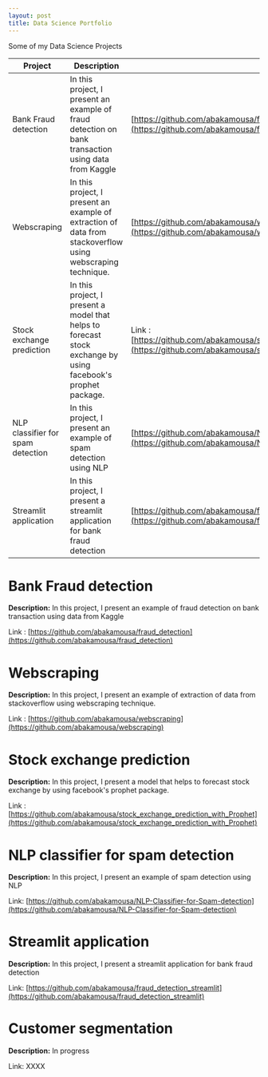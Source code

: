```yaml
---
layout: post
title: Data Science Portfolio 
---
```


Some of my Data Science Projects


| **Project** | **Description** | **Link**|
| ------------- | ------------- |-------------|
| Bank Fraud detection  | In this project, I present an example of fraud detection on bank transaction using data from Kaggle  |[https://github.com/abakamousa/fraud_detection](https://github.com/abakamousa/fraud_detection)|
| Webscraping  | In this project, I present an example of extraction of data from stackoverflow using webscraping technique.  |[https://github.com/abakamousa/webscraping](https://github.com/abakamousa/webscraping)|
| Stock exchange prediction  | In this project, I present a model that helps to forecast stock exchange by using facebook's prophet package.  |Link : [https://github.com/abakamousa/stock_exchange_prediction_with_Prophet](https://github.com/abakamousa/stock_exchange_prediction_with_Prophet)|
| NLP classifier for spam detection| In this project, I present an example of spam detection using NLP  | [https://github.com/abakamousa/NLP-Classifier-for-Spam-detection](https://github.com/abakamousa/NLP-Classifier-for-Spam-detection)|
|Streamlit application| In this project, I present a streamlit application for bank fraud detection| [https://github.com/abakamousa/fraud_detection_streamlit](https://github.com/abakamousa/fraud_detection_streamlit)|


# Bank Fraud detection

**Description:** In this project, I present an example of fraud detection on bank transaction using data from Kaggle

Link : [https://github.com/abakamousa/fraud_detection](https://github.com/abakamousa/fraud_detection)

# Webscraping 

**Description:** In this project, I present an example of extraction of data from stackoverflow using webscraping technique.

Link : [https://github.com/abakamousa/webscraping](https://github.com/abakamousa/webscraping)



# Stock exchange prediction 

**Description:** In this project, I present a model that helps to forecast stock exchange by using facebook's prophet package. 

Link : [https://github.com/abakamousa/stock_exchange_prediction_with_Prophet](https://github.com/abakamousa/stock_exchange_prediction_with_Prophet)

# NLP classifier for spam detection

**Description:** In this project, I present an example of spam detection using NLP

Link:  [https://github.com/abakamousa/NLP-Classifier-for-Spam-detection](https://github.com/abakamousa/NLP-Classifier-for-Spam-detection)

# Streamlit application

**Description:** In this project, I present a streamlit application for bank fraud detection

Link: [https://github.com/abakamousa/fraud_detection_streamlit](https://github.com/abakamousa/fraud_detection_streamlit)

# Customer segmentation

**Description:** In progress

Link: XXXX

